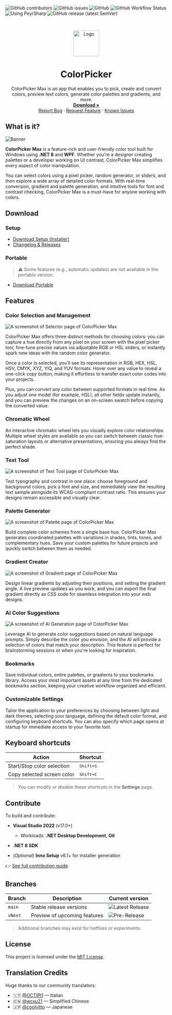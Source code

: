 ![GitHub contributors](https://img.shields.io/github/contributors/Leo-Corporation/ColorPicker)
![GitHub issues](https://img.shields.io/github/issues/Leo-Corporation/ColorPicker)
![GitHub](https://img.shields.io/github/license/Leo-Corporation/ColorPicker)
![GitHub Workflow Status](https://img.shields.io/github/actions/workflow/status/Leo-Corporation/ColorPicker/dotnet-desktop.yml?branch=main)
![Using PeyrSharp](https://img.shields.io/badge/using-PeyrSharp-DD00FF?logo=nuget)
![GitHub release (latest SemVer)](https://img.shields.io/github/v/release/Leo-Corporation/ColorPicker)

<br />
<p align="center">
  <a href="https://github.com/Leo-Corporation/ColorPicker">
    <img src=".github/images/logo.png" alt="Logo" width="80" height="80">
  </a>

  <h1 align="center">ColorPicker</h1>

  <p align="center">
    ColorPicker Max is an app that enables you to pick, create and convert colors, preview text colors, generate color palettes and gradients, and more.
    <br />
    <a href="https://tinyurl.com/DownloadColorPickerMax"><strong>Download »</strong></a>
    <br />
    <a href="https://github.com/Leo-Corporation/ColorPicker/issues/new?assignees=&labels=bug&template=bug-report.yml&title=%5BBug%5D+">Report Bug</a>
    ·
    <a href="https://github.com/Leo-Corporation/ColorPicker/issues/new?assignees=&labels=enhancement&template=feature-request.yml&title=%5BEnhancement%5D+">Request Feature</a>
    ·
    <a href="https://github.com/Leo-Corporation/ColorPicker/issues?q=is%3Aopen+is%3Aissue+label%3Abug">Known Issues</a>

  </p>
</p>

## What is it?

![Banner](https://github.com/Leo-Corporation/LeoCorp-Docs/raw/master/Images/ColorPicker%20Max%20Banner.png)

**ColorPicker Max** is a feature-rich and user-friendly color tool built for Windows using **.NET 8** and **WPF**. Whether you're a designer creating palettes or a developer working on UI contrast, ColorPicker Max simplifies every aspect of color manipulation.

You can select colors using a pixel picker, random generator, or sliders, and then explore a wide array of detailed color formats. With real-time conversion, gradient and palette generation, and intuitive tools for font and contrast checking, ColorPicker Max is a must-have for anyone working with colors.

## Download

### Setup

-   [Download Setup (Installer)](https://tinyurl.com/DownloadColorPickerMax)
-   [Changelog & Releases](https://github.com/Leo-Corporation/ColorPicker/releases)

### Portable

> ⚠ Some features (e.g., automatic updates) are not available in the portable version.

-   [Download Portable](https://www.mediafire.com/file/k4lvwqxtv1kmmvh/ColorPickerMaxPortable.exe/file)

## Features

### Color Selection and Management

<picture>
  <source srcset=".github/images/screens/1B.png" media="(prefers-color-scheme: dark)"          />
    <img
      src=".github/images/screens/1.png"
      alt="A screenshot of Selector page of ColorPicker Max"
    />
</picture>

ColorPicker Max offers three distinct methods for choosing colors: you can capture a hue directly from any pixel on your screen with the pixel picker tool, fine-tune precise values via adjustable RGB or HSL sliders, or instantly spark new ideas with the random color generator.

Once a color is selected, you’ll see its representation in RGB, HEX, HSL, HSV, CMYK, XYZ, YIQ, and YUV formats. Hover over any value to reveal a one-click copy button, making it effortless to transfer exact color codes into your projects.

Plus, you can convert any color between supported formats in real time. As you adjust one model (for example, HSL), all other fields update instantly, and you can preview the changes on an on-screen swatch before copying the converted value.

### Chromatic Wheel

An interactive chromatic wheel lets you visually explore color relationships. Multiple wheel styles are available so you can switch between classic hue‐saturation layouts or alternative presentations, ensuring you always find the perfect shade.

### Text Tool

<picture>
  <source srcset=".github/images/screens/6B.png" media="(prefers-color-scheme: dark)"          />
    <img
      src=".github/images/screens/6.png"
      alt="A screenshot of Text Tool page of ColorPicker Max"
    />
</picture>

Test typography and contrast in one place: choose foreground and background colors, pick a font and size, and immediately view the resulting text sample alongside its WCAG-compliant contrast ratio. This ensures your designs remain accessible and visually clear.

### Palette Generator

<picture>
  <source srcset=".github/images/screens/3B.png" media="(prefers-color-scheme: dark)"          />
    <img
      src=".github/images/screens/3.png"
      alt="A screenshot of Palette page of ColorPicker Max"
    />
</picture>

Build complete color schemes from a single base hue. ColorPicker Max generates coordinated palettes with variations in shades, tints, tones, and complementary hues. Save your custom palettes for future projects and quickly switch between them as needed.

### Gradient Creator

<picture>
  <source srcset=".github/images/screens/4B.png" media="(prefers-color-scheme: dark)"          />
    <img
      src=".github/images/screens/4.png"
      alt="A screenshot of Gradient page of ColorPicker Max"
    />
</picture>

Design linear gradients by adjusting their positions, and setting the gradient angle. A live preview updates as you work, and you can export the final gradient directly as CSS code for seamless integration into your web designs.

### AI Color Suggestions

<picture>
  <source srcset=".github/images/screens/5B.png" media="(prefers-color-scheme: dark)"          />
    <img
      src=".github/images/screens/5.png"
      alt="A screenshot of AI Generation page of ColorPicker Max"
    />
</picture>

Leverage AI to generate color suggestions based on natural language prompts. Simply describe the color you envision, and the AI will provide a selection of colors that match your description. This feature is perfect for brainstorming sessions or when you're looking for inspiration.

### Bookmarks

Save individual colors, entire palettes, or gradients to your bookmarks library. Access your most important assets at any time from the dedicated bookmarks section, keeping your creative workflow organized and efficient.

### Customizable Settings

Tailor the application to your preferences by choosing between light and dark themes, selecting your language, defining the default color format, and configuring keyboard shortcuts. You can also specify which page opens at startup for immediate access to your favorite tool.

## Keyboard shortcuts

| Action                     | Shortcut           |
| -------------------------- | ------------------ |
| Start/Stop color selection | <kbd>Shift+S</kbd> |
| Copy selected screen color | <kbd>Shift+C</kbd> |

> You can modify or disable these shortcuts in the **Settings** page.

## Contribute

To build and contribute:

-   **Visual Studio 2022** (v17.0+)

    -   Workloads: **.NET Desktop Development**, **Git**

-   **.NET 8 SDK**
-   (_Optional_) **Inno Setup** v6.1+ for installer generation

👉 [See full contribution guide](https://github.com/Leo-Corporation/ColorPicker/blob/main/CONTRIBUTING.md)

## Branches

| Branch  | Description                  | Current version                                                                                         |
| ------- | ---------------------------- | ------------------------------------------------------------------------------------------------------- |
| `main`  | Stable release versions      | ![Latest Release](https://img.shields.io/github/v/release/Leo-Corporation/ColorPicker)                  |
| `vNext` | Preview of upcoming features | ![Pre-Release](https://img.shields.io/github/v/release/Leo-Corporation/ColorPicker?include_prereleases) |

> Additional branches may exist for hotfixes or experiments.

## License

This project is licensed under the [MIT License](https://github.com/Leo-Corporation/ColorPicker/blob/main/LICENSE).

## Translation Credits

Huge thanks to our community translators:

-   🇮🇹 [@OCTIPI1](https://github.com/OCTIPI1) — Italian
-   🇨🇳 [@wcxu21](https://github.com/wcxu21) — Simplified Chinese
-   🇯🇵 [@coolvitto](https://github.com/coolvitto) — Japanese
